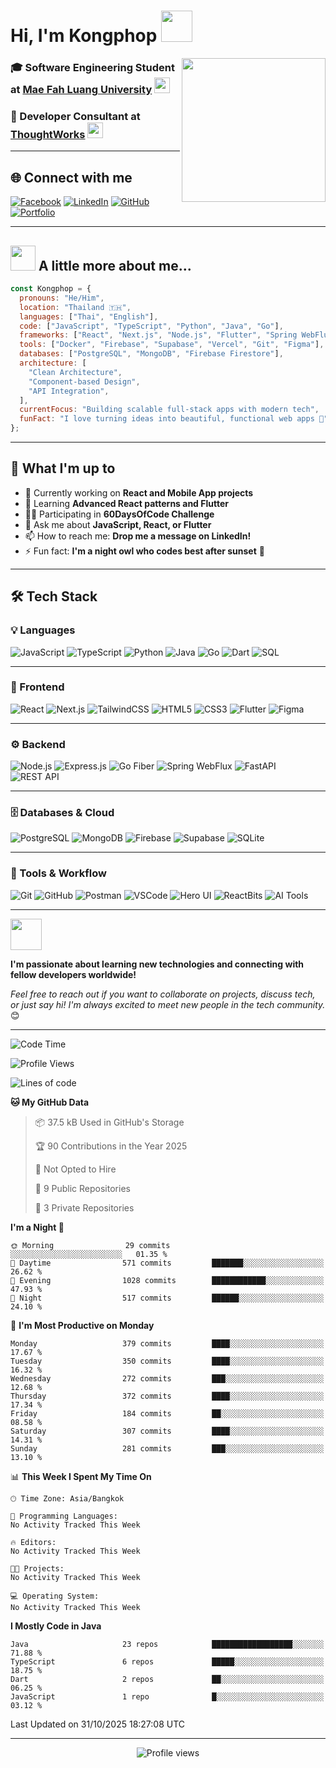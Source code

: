 # Hi, I'm Kongphop <img src="https://media.giphy.com/media/mGcNjsfWAjY5AEZNw6/giphy.gif" width="50">

<img align='right' src="https://media.giphy.com/media/ieyl9zmCjO4b4t6qoY/giphy.gif" width="230">

### 🎓 Software Engineering Student at [Mae Fah Luang University](http://www.unb.br) <img src="https://media.giphy.com/media/fYSnHlufseco8Fh93Z/giphy.gif" width="25">
### 💼 Developer Consultant at [ThoughtWorks](https://www.thoughtworks.com) <img src="https://media.giphy.com/media/WUlplcMpOCEmTGBtBW/giphy.gif" width="25">

---

## 🌐 Connect with me

[![Facebook](https://img.shields.io/badge/-Kongphop%20Saenphai-1877F2?style=for-the-badge&logo=facebook&logoColor=white)](https://www.facebook.com/profile.php?id=100009078336515)
[![LinkedIn](https://img.shields.io/badge/-Kongphop-0077B5?style=for-the-badge&logo=linkedin&logoColor=white)](https://www.linkedin.com/in/kongphop-saenphai-34a557288/)
[![GitHub](https://img.shields.io/badge/-Kongphop1209-181717?style=for-the-badge&logo=github&logoColor=white)](https://github.com/kongphop1209)
[![Portfolio](https://img.shields.io/badge/-Portfolio-000000?style=for-the-badge&logo=vercel&logoColor=white)](https://profile-parking.vercel.app/)

---

## <img src="https://media.giphy.com/media/VgCDAzcKvsR6OM0uWg/giphy.gif" width="40"> A little more about me...

```javascript
const Kongphop = {
  pronouns: "He/Him",
  location: "Thailand 🇹🇭",
  languages: ["Thai", "English"],
  code: ["JavaScript", "TypeScript", "Python", "Java", "Go"],
  frameworks: ["React", "Next.js", "Node.js", "Flutter", "Spring WebFlux", "FastAPI"],
  tools: ["Docker", "Firebase", "Supabase", "Vercel", "Git", "Figma"],
  databases: ["PostgreSQL", "MongoDB", "Firebase Firestore"],
  architecture: [
    "Clean Architecture",
    "Component-based Design",
    "API Integration",
  ],
  currentFocus: "Building scalable full-stack apps with modern tech",
  funFact: "I love turning ideas into beautiful, functional web apps 🚀"
};
```

---

## 🚀 What I'm up to

- 🔭 Currently working on **React and Mobile App projects**
- 🌱 Learning **Advanced React patterns and Flutter**
- 👨‍💻 Participating in **60DaysOfCode Challenge**
- 💬 Ask me about **JavaScript, React, or Flutter**
- 📫 How to reach me: **Drop me a message on LinkedIn!**
- ⚡ Fun fact: **I'm a night owl who codes best after sunset** 🌙

---

## 🛠️ Tech Stack

### 💡 Languages
![JavaScript](https://img.shields.io/badge/-JavaScript-F7DF1E?style=flat-square&logo=javascript&logoColor=black)
![TypeScript](https://img.shields.io/badge/-TypeScript-3178C6?style=flat-square&logo=typescript&logoColor=white)
![Python](https://img.shields.io/badge/-Python-3776AB?style=flat-square&logo=python&logoColor=white)
![Java](https://img.shields.io/badge/-Java-007396?style=flat-square&logo=java&logoColor=white)
![Go](https://img.shields.io/badge/-Go-00ADD8?style=flat-square&logo=go&logoColor=white)
![Dart](https://img.shields.io/badge/-Dart-0175C2?style=flat-square&logo=dart&logoColor=white)
![SQL](https://img.shields.io/badge/-SQL-4479A1?style=flat-square&logo=postgresql&logoColor=white)

---

### 🎨 Frontend
![React](https://img.shields.io/badge/-React-61DAFB?style=flat-square&logo=react&logoColor=black)
![Next.js](https://img.shields.io/badge/-Next.js-000000?style=flat-square&logo=next.js&logoColor=white)
![TailwindCSS](https://img.shields.io/badge/-TailwindCSS-06B6D4?style=flat-square&logo=tailwindcss&logoColor=white)
![HTML5](https://img.shields.io/badge/-HTML5-E34F26?style=flat-square&logo=html5&logoColor=white)
![CSS3](https://img.shields.io/badge/-CSS3-1572B6?style=flat-square&logo=css3&logoColor=white)
![Flutter](https://img.shields.io/badge/-Flutter-02569B?style=flat-square&logo=flutter&logoColor=white)
![Figma](https://img.shields.io/badge/-Figma-F24E1E?style=flat-square&logo=figma&logoColor=white)

---

### ⚙️ Backend
![Node.js](https://img.shields.io/badge/-Node.js-339933?style=flat-square&logo=node.js&logoColor=white)
![Express.js](https://img.shields.io/badge/-Express.js-000000?style=flat-square&logo=express&logoColor=white)
![Go Fiber](https://img.shields.io/badge/-Go%20Fiber-00ADD8?style=flat-square&logo=go&logoColor=white)
![Spring WebFlux](https://img.shields.io/badge/-Spring%20WebFlux-6DB33F?style=flat-square&logo=spring&logoColor=white)
![FastAPI](https://img.shields.io/badge/-FastAPI-009688?style=flat-square&logo=fastapi&logoColor=white)
![REST API](https://img.shields.io/badge/-REST%20API-02569B?style=flat-square&logo=swagger&logoColor=white)

---

### 🗄️ Databases & Cloud
![PostgreSQL](https://img.shields.io/badge/-PostgreSQL-336791?style=flat-square&logo=postgresql&logoColor=white)
![MongoDB](https://img.shields.io/badge/-MongoDB-47A248?style=flat-square&logo=mongodb&logoColor=white)
![Firebase](https://img.shields.io/badge/-Firebase-FFCA28?style=flat-square&logo=firebase&logoColor=black)
![Supabase](https://img.shields.io/badge/-Supabase-3ECF8E?style=flat-square&logo=supabase&logoColor=white)
![SQLite](https://img.shields.io/badge/-SQLite-003B57?style=flat-square&logo=sqlite&logoColor=white)

---

### 🧰 Tools & Workflow
![Git](https://img.shields.io/badge/-Git-F05032?style=flat-square&logo=git&logoColor=white)
![GitHub](https://img.shields.io/badge/-GitHub-181717?style=flat-square&logo=github&logoColor=white)
![Postman](https://img.shields.io/badge/-Postman-FF6C37?style=flat-square&logo=postman&logoColor=white)
![VSCode](https://img.shields.io/badge/-VSCode-007ACC?style=flat-square&logo=visualstudiocode&logoColor=white)
![Hero UI](https://img.shields.io/badge/-Hero%20UI-0EA5E9?style=flat-square&logo=react&logoColor=white)
![ReactBits](https://img.shields.io/badge/-ReactBits-61DAFB?style=flat-square&logo=react&logoColor=black)
![AI Tools](https://img.shields.io/badge/-AI%20%26%20NLP%20Tools-8A2BE2?style=flat-square&logo=openai&logoColor=white)


---

<img src="https://media.giphy.com/media/LnQjpWaON8nhr21vNW/giphy.gif" width="50"> 

**I'm passionate about learning new technologies and connecting with fellow developers worldwide!** 

*Feel free to reach out if you want to collaborate on projects, discuss tech, or just say hi! I'm always excited to meet new people in the tech community.* 😊

---

<!--START_SECTION:waka-->
![Code Time](http://img.shields.io/badge/Code%20Time-55%20hrs%2015%20mins-blue)

![Profile Views](http://img.shields.io/badge/Profile%20Views-13-blue)

![Lines of code](https://img.shields.io/badge/From%20Hello%20World%20I%27ve%20Written-15.6%20million%20lines%20of%20code-blue)

**🐱 My GitHub Data** 

> 📦 37.5 kB Used in GitHub's Storage 
 > 
> 🏆 90 Contributions in the Year 2025
 > 
> 🚫 Not Opted to Hire
 > 
> 📜 9 Public Repositories 
 > 
> 🔑 3 Private Repositories 
 > 
**I'm a Night 🦉** 

```text
🌞 Morning                29 commits          ░░░░░░░░░░░░░░░░░░░░░░░░░   01.35 % 
🌆 Daytime                571 commits         ███████░░░░░░░░░░░░░░░░░░   26.62 % 
🌃 Evening                1028 commits        ████████████░░░░░░░░░░░░░   47.93 % 
🌙 Night                  517 commits         ██████░░░░░░░░░░░░░░░░░░░   24.10 % 
```
📅 **I'm Most Productive on Monday** 

```text
Monday                   379 commits         ████░░░░░░░░░░░░░░░░░░░░░   17.67 % 
Tuesday                  350 commits         ████░░░░░░░░░░░░░░░░░░░░░   16.32 % 
Wednesday                272 commits         ███░░░░░░░░░░░░░░░░░░░░░░   12.68 % 
Thursday                 372 commits         ████░░░░░░░░░░░░░░░░░░░░░   17.34 % 
Friday                   184 commits         ██░░░░░░░░░░░░░░░░░░░░░░░   08.58 % 
Saturday                 307 commits         ████░░░░░░░░░░░░░░░░░░░░░   14.31 % 
Sunday                   281 commits         ███░░░░░░░░░░░░░░░░░░░░░░   13.10 % 
```


📊 **This Week I Spent My Time On** 

```text
🕑︎ Time Zone: Asia/Bangkok

💬 Programming Languages: 
No Activity Tracked This Week

🔥 Editors: 
No Activity Tracked This Week

🐱‍💻 Projects: 
No Activity Tracked This Week

💻 Operating System: 
No Activity Tracked This Week
```

**I Mostly Code in Java** 

```text
Java                     23 repos            ██████████████████░░░░░░░   71.88 % 
TypeScript               6 repos             █████░░░░░░░░░░░░░░░░░░░░   18.75 % 
Dart                     2 repos             ██░░░░░░░░░░░░░░░░░░░░░░░   06.25 % 
JavaScript               1 repo              █░░░░░░░░░░░░░░░░░░░░░░░░   03.12 % 
```




 Last Updated on 31/10/2025 18:27:08 UTC
<!--END_SECTION:waka-->

---

<div align="center">
  <img src="https://komarev.com/ghpvc/?username=Kongphop1209&style=flat-square&color=blue" alt="Profile views"/>
</div>
